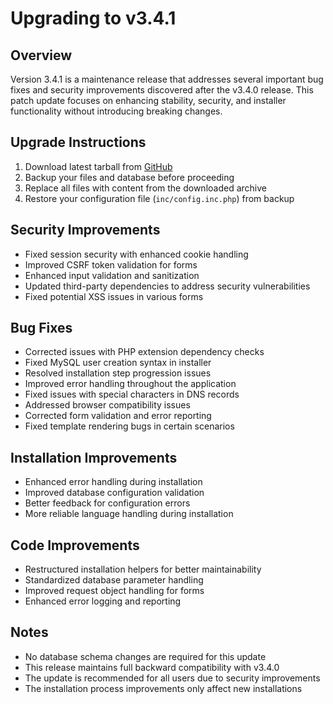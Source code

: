 # Upgrading to v3.4.1

## Overview

Version 3.4.1 is a maintenance release that addresses several important bug fixes and security improvements discovered after the v3.4.0 release. This patch update focuses on enhancing stability, security, and installer functionality without introducing breaking changes.

## Upgrade Instructions

1. Download latest tarball from [GitHub](https://github.com/poweradmin/poweradmin/releases/tag/v3.4.1)
2. Backup your files and database before proceeding
3. Replace all files with content from the downloaded archive
4. Restore your configuration file (`inc/config.inc.php`) from backup

## Security Improvements

- Fixed session security with enhanced cookie handling
- Improved CSRF token validation for forms
- Enhanced input validation and sanitization
- Updated third-party dependencies to address security vulnerabilities
- Fixed potential XSS issues in various forms

## Bug Fixes

- Corrected issues with PHP extension dependency checks
- Fixed MySQL user creation syntax in installer
- Resolved installation step progression issues
- Improved error handling throughout the application
- Fixed issues with special characters in DNS records
- Addressed browser compatibility issues
- Corrected form validation and error reporting
- Fixed template rendering bugs in certain scenarios

## Installation Improvements

- Enhanced error handling during installation
- Improved database configuration validation
- Better feedback for configuration errors
- More reliable language handling during installation

## Code Improvements

- Restructured installation helpers for better maintainability
- Standardized database parameter handling
- Improved request object handling for forms
- Enhanced error logging and reporting

## Notes

- No database schema changes are required for this update
- This release maintains full backward compatibility with v3.4.0
- The update is recommended for all users due to security improvements
- The installation process improvements only affect new installations